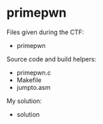 # primepwn

Files given during the CTF:
* primepwn

Source code and build helpers:
* primepwn.c
* Makefile
* jumpto.asm

My solution:
* solution
